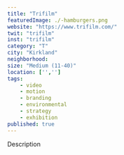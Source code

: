 ```yaml
---
title: "Trifilm"
featuredImage: ./-hamburgers.png
website: "https://www.trifilm.com/"
twit: "trifilm"
inst: "trifilm"
category: "T"
city: "Kirkland"
neighborhood:
size: "Medium (11-40)"
location: ['','']
tags:
    - video
    - motion
    - branding
    - environmental
    - strategy
    - exhibition
published: true
---
```


Description
